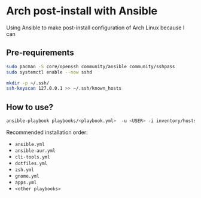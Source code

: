 # Arch post-install with Ansible
Using Ansible to make post-install configuration of Arch Linux because I can

## Pre-requirements

```bash
sudo pacman -S core/openssh community/ansible community/sshpass
sudo systemctl enable --now sshd
```

```bash
mkdir -p ~/.ssh/
ssh-keyscan 127.0.0.1 >> ~/.ssh/known_hosts
```

## How to use?

```bash
ansible-playbook playbooks/<playbook.yml>  -u <USER> -i inventory/hosts --ask-pass --ask-become-pass
```

Recommended installation order:
- `ansible.yml`
- `ansible-aur.yml`
- `cli-tools.yml`
- `dotfiles.yml`
- `zsh.yml`
- `gnome.yml`
- `apps.yml`
- `<other playbooks>`
